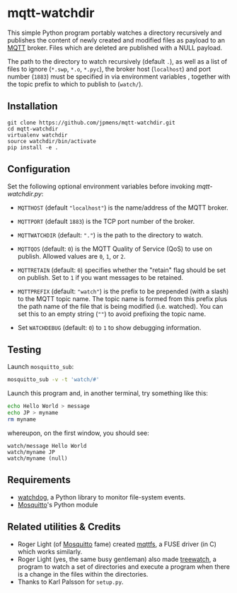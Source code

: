 # mqtt-watchdir

This simple Python program portably watches a directory recursively and publishes the content
of newly created and modified files as payload to an [MQTT] broker. Files which
are deleted are published with a NULL payload.

The path to the directory to watch recursively (default `.`), as well as a list of files
to ignore (`*.swp`, `*.o`, `*.pyc`), the broker host (`localhost`)  and port number (`1883`)
must be specified in via environment variables , together with the topic prefix to which to publish to (`watch/`).

## Installation

```
git clone https://github.com/jpmens/mqtt-watchdir.git
cd mqtt-watchdir
virtualenv watchdir
source watchdir/bin/activate
pip install -e .
```

## Configuration

Set the following optional environment variables before invoking _mqtt-watchdir.py_:

* `MQTTHOST` (default `"localhost"`) is the name/address of the MQTT broker.
* `MQTTPORT` (default `1883`) is the TCP port number of the broker.
* `MQTTWATCHDIR` (default: `"."`) is the path to the directory to watch.
* `MQTTQOS` (default: `0`) is the MQTT Quality of Service (QoS) to use on publish. Allowed values are `0`, `1`, or `2`.
* `MQTTRETAIN` (default: `0`) specifies whether the "retain" flag should be set on publish. Set to `1` if you want messages to be retained.
* `MQTTPREFIX` (default: `"watch"`) is the prefix to be prepended (with a slash) to the MQTT topic name. The topic name is formed from this prefix plus the path name of the file that is being modified (i.e. watched). You can set this to an empty string (`""`) to avoid prefixing the topic name.

* Set `WATCHDEBUG` (default: `0`) to `1` to show debugging information.

## Testing

Launch `mosquitto_sub`:

```bash
mosquitto_sub -v -t 'watch/#'
```

Launch this program and, in another terminal, try something like this:

```bash
echo Hello World > message
echo JP > myname
rm myname
```

whereupon, on the first window, you should see:

```
watch/message Hello World
watch/myname JP
watch/myname (null)
```

## Requirements

* [watchdog](https://github.com/gorakhargosh/watchdog), a Python library to monitor file-system events.
* [Mosquitto]'s Python module

## Related utilities & Credits

* Roger Light (of [Mosquitto] fame) created [mqttfs], a FUSE driver (in C) which works similarly.
* Roger Light (yes, the same busy gentleman) also made [treewatch], a program to watch a set of directories and execute a program when there is a change in the files within the directories.
* Thanks to Karl Palsson for `setup.py`.

 [mqttfs]: https://bitbucket.org/oojah/mqttfs
 [treewatch]: https://bitbucket.org/oojah/treewatch

 [MQTT]: http://mqtt.org
 [Mosquitto]: http://mosquitto.org
